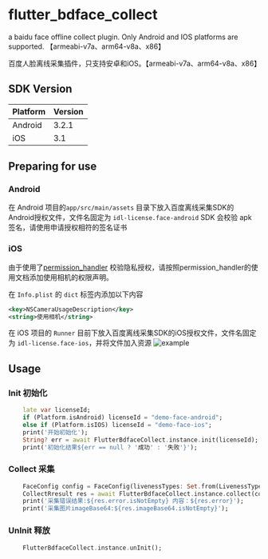 # flutter_bdface_collect

a baidu face offline collect plugin. Only Android and IOS platforms are supported. 【armeabi-v7a、arm64-v8a、x86】

百度人脸离线采集插件，只支持安卓和iOS。【armeabi-v7a、arm64-v8a、x86】

## SDK Version
| Platform | Version |
|   ----   |   ----  |
|  Android |   3.2.1 |
|   iOS    |    3.1  |

## Preparing for use
### Android
在 Android 项目的`app/src/main/assets` 目录下放入百度离线采集SDK的Android授权文件，文件名固定为 `idl-license.face-android`
SDK 会校验 apk 签名，请使用申请授权相符的签名证书
### iOS
由于使用了[permission_handler](https://pub.dev/packages/permission_handler) 
校验隐私授权，请按照permission_handler的使用文档添加使用相机的权限声明。

在 `Info.plist` 的 `dict` 标签内添加以下内容
```xml
<key>NSCameraUsageDescription</key>
<string>使用相机</string>
```
在 iOS 项目的 `Runner` 目前下放入百度离线采集SDK的iOS授权文件，文件名固定为 `idl-license.face-ios`，并将文件加入资源
![example](https://raw.githubusercontent.com/fluttercandies/flutter_bdface_collect/main/doc/QQ20210616-175934.jpg)

## Usage

### Init 初始化
```dart 
    late var licenseId;
    if (Platform.isAndroid) licenseId = "demo-face-android";
    else if (Platform.isIOS) licenseId = "demo-face-ios";
    print('开始初始化');
    String? err = await FlutterBdfaceCollect.instance.init(licenseId);
    print('初始化结果${err == null ? '成功' : '失败'}');
```

### Collect 采集
```dart
    FaceConfig config = FaceConfig(livenessTypes: Set.from(LivenessType.all.sublist(1, 4)));
    CollectRresult res = await FlutterBdfaceCollect.instance.collect(config);
    print('采集错误结果:${res.error.isNotEmpty} 内容：${res.error}');
    print('采集图片imageBase64:${res.imageBase64.isNotEmpty}');
```
### UnInit 释放
```dart
    FlutterBdfaceCollect.instance.unInit();
```








